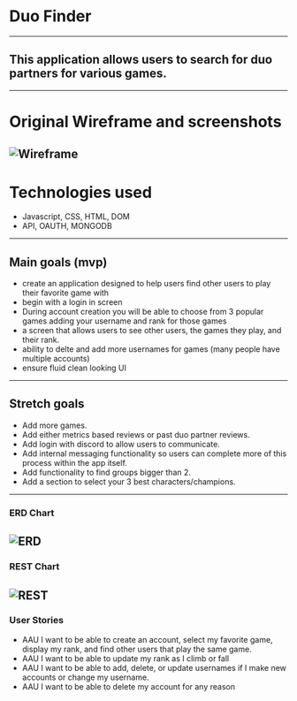 # Duo Finder
---
## This application allows users to search for duo partners for various games. 
---
# Original Wireframe and screenshots
![Wireframe](https://imgur.com/BgMnMP1.png)
---
# Technologies used
- Javascript, CSS, HTML, DOM
- API, OAUTH, MONGODB
---
## Main goals (mvp)
- create an application designed to help users find other users to play their favorite game with
- begin with a login in screen
- During account creation you will be able to choose from 3 popular games adding your username and rank for those games
- a screen that allows users to see other users, the games they play, and their rank. 
- ability to delte and add more usernames for games (many people have multiple accounts)
- ensure fluid clean looking UI
---
## Stretch goals
- Add more games.
- Add either metrics based reviews or past duo partner reviews. 
- Add login with discord to allow users to communicate.
- Add internal messaging functionality so users can complete more of this process within the app itself.
- Add functionality to find groups bigger than 2.
- Add a section to select your 3 best characters/champions.
---
### ERD Chart
 ![ERD](https://imgur.com/PT4i8oO.png)
---
### REST Chart
![REST](https://imgur.com/fyvuCEC.png)
---
### User Stories
- AAU I want to be able to create an account, select my favorite game, display my rank, and find other users that play the same game. 
- AAU I want to be able to update my rank as I climb or fall
- AAU I want to be able to add, delete, or update usernames if I make new accounts or change my username. 
- AAU I want to be able to delete my account for any reason
